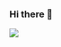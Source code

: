 ### Hi there 👋


<img src="https://github-readme-stats.vercel.app/api/top-langs/?username=MarwanMashra&&show_icons=true&title_color=ffffff&icon_color=bb2acf&text_color=daf7dc&bg_color=151515">
<!--
**MarwanMashra/MarwanMashra** is a ✨ _special_ ✨ repository because its `README.md` (this file) appears on your GitHub profile.

Here are some ideas to get you started:

- 🔭 I’m currently working on ...
- 🌱 I’m currently learning ...
- 👯 I’m looking to collaborate on ...
- 🤔 I’m looking for help with ...
- 💬 Ask me about ...
- 📫 How to reach me: ...
- 😄 Pronouns: ...
- ⚡ Fun fact: ...
-->
